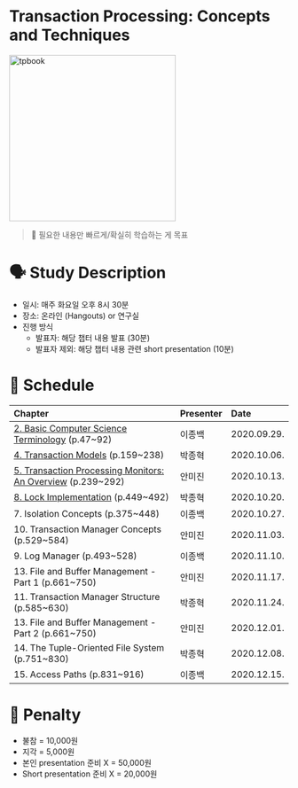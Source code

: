 # Transaction Processing: Concepts and Techniques

<img src="https://images-na.ssl-images-amazon.com/images/I/41AFnKr8uPL._SX407_BO1,204,203,200_.jpg" alt="tpbook" width="300"/>

> :pushpin: 필요한 내용만 빠르게/확실히 학습하는 게 목표

# 🗣️ Study Description

- 일시: 매주 화요일 오후 8시 30분
- 장소: 온라인 (Hangouts) or 연구실
- 진행 방식
    - 발표자: 해당 챕터 내용 발표 (30분)
    - 발표자 제외: 해당 챕터 내용 관련 short presentation (10분)

# 📜 Schedule

| Chapter | Presenter | Date |
| :------ | :-------- | :--- |
| [2. Basic Computer Science Terminology](chapter2) (p.47~92) | 이종백 | 2020.09.29. |
| [4. Transaction Models](chapter4) (p.159~238)               | 박종혁 | 2020.10.06. |
| [5. Transaction Processing Monitors: An Overview](chapter5) (p.239~292) | 안미진 | 2020.10.13. |
| [8. Lock Implementation](chapter8) (p.449~492)              | 박종혁 | 2020.10.20. |
| 7. Isolation Concepts (p.375~448)                           | 이종백 | 2020.10.27. |
| 10. Transaction Manager Concepts (p.529~584)                | 안미진 | 2020.11.03. |
| 9. Log Manager (p.493~528)                                  | 이종백 | 2020.11.10. |
| 13. File and Buffer Management - Part 1 (p.661~750)         | 안미진 | 2020.11.17. |
| 11. Transaction Manager Structure (p.585~630)               | 박종혁 | 2020.11.24. |
| 13. File and Buffer Management - Part 2 (p.661~750)         | 안미진 | 2020.12.01. |
| 14. The Tuple-Oriented File System (p.751~830)              | 박종혁 | 2020.12.08. |
| 15. Access Paths (p.831~916)                                | 이종백 | 2020.12.15. |

# 💸 Penalty

- 불참 = 10,000원
- 지각 = 5,000원
- 본인 presentation 준비 X = 50,000원
- Short presentation 준비 X = 20,000원

